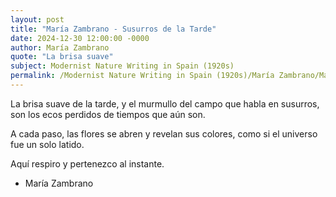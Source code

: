 ```yaml
---
layout: post
title: "María Zambrano - Susurros de la Tarde"
date: 2024-12-30 12:00:00 -0000
author: María Zambrano
quote: "La brisa suave"
subject: Modernist Nature Writing in Spain (1920s)
permalink: /Modernist Nature Writing in Spain (1920s)/María Zambrano/María Zambrano - Susurros de la Tarde
---
```


La brisa suave
de la tarde,
y el murmullo del campo
que habla en susurros,
son los ecos perdidos
de tiempos que aún son.

A cada paso,
las flores se abren
y revelan sus colores,
como si el universo
fue un solo latido.

Aquí respiro
y pertenezco al instante.

- María Zambrano
